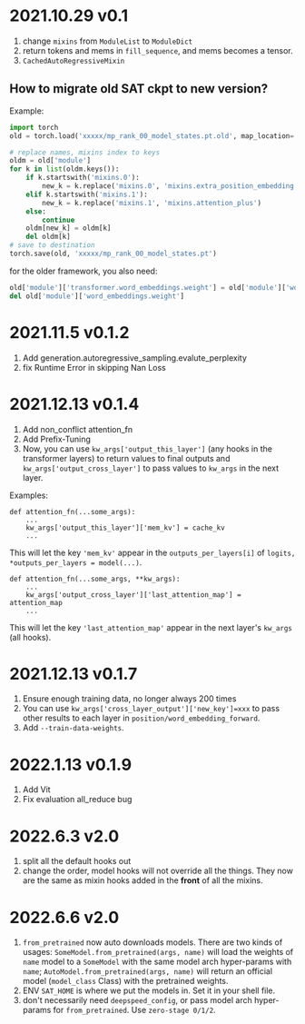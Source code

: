 # 2021.10.29 v0.1
1. change `mixins` from `ModuleList` to `ModuleDict`
2. return tokens and mems in `fill_sequence`, and mems becomes a tensor.
3. `CachedAutoRegressiveMixin`
## How to migrate old SAT ckpt to new version?
Example:
```python
import torch
old = torch.load('xxxxx/mp_rank_00_model_states.pt.old', map_location='cpu')

# replace names, mixins index to keys
oldm = old['module']
for k in list(oldm.keys()):
    if k.startswith('mixins.0'):
        new_k = k.replace('mixins.0', 'mixins.extra_position_embedding')
    elif k.startswith('mixins.1'):
        new_k = k.replace('mixins.1', 'mixins.attention_plus')
    else:
        continue
    oldm[new_k] = oldm[k]
    del oldm[k]
# save to destination    
torch.save(old, 'xxxxx/mp_rank_00_model_states.pt')

```
for the older framework, you also need:
```python
old['module']['transformer.word_embeddings.weight'] = old['module']['word_embeddings.weight']
del old['module']['word_embeddings.weight']
```
# 2021.11.5 v0.1.2
1. Add generation.autoregressive_sampling.evalute_perplexity
2. fix Runtime Error in skipping Nan Loss

# 2021.12.13 v0.1.4
1. Add non_conflict attention_fn
2. Add Prefix-Tuning
3. Now, you can use `kw_args['output_this_layer']` (any hooks in the transformer layers) to return values to final outputs and `kw_args['output_cross_layer']` to pass values to `kw_args` in the next layer.

Examples:
```
def attention_fn(...some_args):
    ...
    kw_args['output_this_layer']['mem_kv'] = cache_kv
    ...
```
This will let the key `'mem_kv'` appear in the `outputs_per_layers[i]` of `logits, *outputs_per_layers = model(...)`. 

```
def attention_fn(...some_args, **kw_args):
    ...
    kw_args['output_cross_layer']['last_attention_map'] = attention_map
    ...
```
This will let the key `'last_attention_map'` appear in the next layer's `kw_args` (all hooks). 

# 2021.12.13 v0.1.7
1. Ensure enough training data, no longer always 200 times
2. You can use `kw_args['cross_layer_output']['new_key']=xxx` to pass other results to each layer in `position/word_embedding_forward`.
3. Add `--train-data-weights`.

# 2022.1.13 v0.1.9
1. Add Vit
2. Fix evaluation all_reduce bug

# 2022.6.3 v2.0
1. split all the default hooks out
2. change the order, model hooks will not override all the things. They now are the same as mixin hooks added in the **front** of all the mixins.

# 2022.6.6 v2.0
1. `from_pretrained` now auto downloads models. There are two kinds of usages: `SomeModel.from_pretrained(args, name)` will load the weights of `name` model to a `SomeModel` with the same model arch hyper-params with `name`; `AutoModel.from_pretrained(args, name)` will return an official model (`model_class` Class) with the pretrained weights.
2. ENV `SAT_HOME` is where we put the models in. Set it in your shell file.
3. don't necessarily need `deepspeed_config`, or pass model arch hyper-params for `from_pretrained`. Use `zero-stage 0/1/2`.  